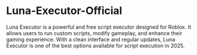 # Luna-Executor-Official
Luna Executor is a powerful and free script executor designed for Roblox. It allows users to run custom scripts, modify gameplay, and enhance their gaming experience. With a clean interface and regular updates, Luna Executor is one of the best options available for script execution in 2025.
